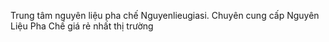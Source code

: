 <p>Trung tâm nguyên liệu pha chế Nguyenlieugiasi. Chuyên cung cấp Nguyên Liệu Pha Chế giá rẻ nhất thị trường</p>
